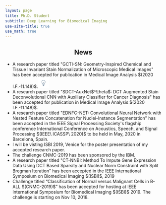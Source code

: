 ```yaml
---
layout: page
title: Ph.D. Student
subtitle: Deep Learning for Biomedical Imaging
use-site-title: true
use_math: true
---
```


<center><h2>News</h2></center>

<ul>
<li>A research paper titled "GCTI-SN: Geometry-Inspired Chemical and Tissue Invariant Stain Normalization of Microscopic Medical Images" has been accepted for publication in Medical Image Analysis $(2020 I.F.-11.148)$.<img src="/img/notification_1.gif" alt="Smiley face"  height="35" width="35"> </li>
<li>A research paper titled "SDCT-AuxNet$^\theta$: DCT Augmented Stain Deconvolutional CNN with Auxiliary Classifier for Cancer Diagnosis" has been accepted for publication in Medical Image Analysis $(2020 I.F.-11.148)$.</li>
 <li>A research paper titled "EDNFC-NET: Convolutional Neural Network with Nested Feature Concatenation for Nuclei-Instance Segmentation" has been accepted in the IEEE Signal Processing Society's flagship conference International Conference on Acoustics, Speech, and Signal Processing $(IEEE\ ICASSP\ 2020)$ to be held in May, 2020 in Barcelona, Spain.
<li> I will be visting ISBI 2019, Venice for the poster presentation of my accepted research paper.</li>
<li> The challenge CNMC-2019 has been sponsored by the IBM. </li>
<li> A research paper titled "CT-NNBI: Method To Impute Gene Expression Data Using DCT Based Sparsity and Nuclear Norm Constraint with Split Bregman Iteration" has been accepted in the IEEE International Symposium on Biomedical Imaging $(ISBI)$, 2019</li>
<li> Challenge titled “Classification of Normal versus Malignant Cells in B-ALL $(CNMC-2019)$” has been accepted for hosting at IEEE International Symposium for Biomedical Imaging $(ISBI)$ 2019. The challenge is starting on Nov 10, 2018.</li>
</ul>









